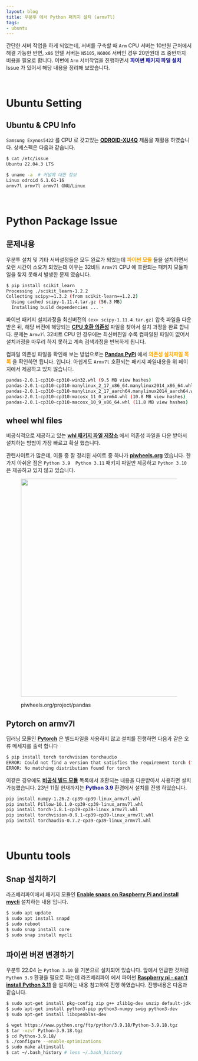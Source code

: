 ```yaml
---
layout: blog
title: 우분투 에서 Python 패키지 설치 (armv7l)
tags:
- ubuntu
---
```


간단한 서버 작업을 하게 되었는데, 서버를 구축할 때 `Arm` CPU 서버는 10만원 근처에서 해결 가능한 반면, `x86` 인텔 서버는 `N5105`, `N6006` 서버인 경우 20만원대 초 중반까지 비용을 필요로 합니다. 이번에 `Arm` 서버작업을 진행하면서 **<span style="color:darkblue">파이썬 패키지 파일 설치</span>** Issue 가 있어서 해당 내용을 정리해 보았습니다.

<br/>

# Ubuntu Setting
## Ubuntu & CPU Info
`Samsung Exynos5422` 를 CPU 로 갖고있는 **<span style="color:darkblue">[ODROID-XU4Q](https://www.hardkernel.com/ko/shop/odroid-xu4q-special-price/)</span>** 제품을 재활용 하였습니다. 상세스펙은 다음과 같습니다.

```bash
$ cat /etc/issue
Ubuntu 22.04.3 LTS

$ uname -a  # 커널에 대한 정보
Linux odroid 6.1.61-16 
armv7l armv7l armv7l GNU/Linux
```

<br/>

# Python Package Issue
## 문제내용
우분투 설치 및 기타 서버설정들은 모두 완료가 되었는데 **<span style="color:orange">파이썬 모듈</span>** 들을 설치하면서 오랜 시간이 소요가 되었는데 이유는 32비트 `Armv7l` CPU 에 호환되는 패키지 모듈파일을 찾지 못해서 발생한 문제 였습니다.

```bash
$ pip install scikit_learn
Processing ./scikit_learn-1.2.2
Collecting scipy>=1.3.2 (from scikit-learn==1.2.2)
  Using cached scipy-1.11.4.tar.gz (56.3 MB)
  Installing build dependencies ... -
```

파이썬 패키지 설치과정을 최신버전의 `(ex> scipy-1.11.4.tar.gz)` 압축 파일을 다운 받은 뒤, 해당 버전에 해당되는 **<span style="color:darkblue">[CPU 호환 의존성](https://bluexmas.tistory.com/1076)</span>** 파일을 찾아서 설치 과정을 완료 합니다. 문제는 `Armv7l` 32비트 CPU 인 경우에는 최신버젼일 수록 컴파일된 파일이 없어서 설치과정을 마무리 하지 못하고 계속 검색과정을 반복하게 됩니다.

컴파일 의존성 파일을 확인해 보는 방법으로는 **<span style="color:darkblue">[Pandas PyPi](https://pypi.org/project/pandas/2.0.1/#files)</span>** 에서  **<span style="color:orange">의존성 설치파일 목록</span>** 을 확인하면 됩니다. 입니다. 아쉽게도 `Armv7l` 호환되는 패키지 파일내용을 위 페이지에서 제공하고 있지 않습니다.

```bash
pandas-2.0.1-cp310-cp310-win32.whl (9.5 MB view hashes)
pandas-2.0.1-cp310-cp310-manylinux_2_17_x86_64.manylinux2014_x86_64.whl (12.3 MB view hashes)
pandas-2.0.1-cp310-cp310-manylinux_2_17_aarch64.manylinux2014_aarch64.whl (11.6 MB view hashes)
pandas-2.0.1-cp310-cp310-macosx_11_0_arm64.whl (10.8 MB view hashes)
pandas-2.0.1-cp310-cp310-macosx_10_9_x86_64.whl (11.8 MB view hashes)
```

## wheel whl files
비공식적으로 제공하고 있는 **<span style="color:darkblue">[whl 패키지 파일 저장소](https://wheel-index.linuxserver.io/ubuntu/)</span>** 에서 의존성 파일을 다운 받아서 설치하는 방법이 가장 빠르고 확실 했습니다. 

관련사이트가 많은데, 이들 중 잘 정리된 사이트 중 하나가 **<span style="color:darkblue">[piwheels.org](https://piwheels.org/)</span>** 였습니다. 한가지 아쉬운 점은 `Python 3.9  Python 3.11` 패키지 파일만 제공하고 `Python 3.10` 은 제공하고 있지 않고 있습니다.

<figure class="align-center">
  <p style="text-align: center">
  <img width="590px" src="{{site.baseurl}}/assets/linux/piwheels-pandas.png">
  <figcaption>piwheels.org/project/pandas</figcaption>
  </p>
</figure>

## Pytorch on armv7l
딥러닝 모듈인 **<span style="color:darkblue">[Pytorch](https://pytorch.org/)</span>** 은 빌드파일을 사용하지 않고 설치를 진행하면 다음과 같은 오류 메세지를 출력 합니다

```bash
$ pip install torch torchvision torchaudio
ERROR: Could not find a version that satisfies the requirement torch (from versions: none)
ERROR: No matching distribution found for torch
```

이같은 경우에도 **<span style="color:darkblue">[비공식 빌드 모듈](https://torch.kmtea.eu/whl/stable.html)</span>** 목록에서 호환되는 내용을 다운받아서 사용하면 설치 가능했습니다. 23년 11월 현재까지는 **<span style="color:darkblue">Python 3.9</span>** 환경에서 설치를 진행 하였습니다.

```bash
pip install numpy-1.26.2-cp39-cp39-linux_armv7l.whl
pip install Pillow-10.1.0-cp39-cp39-linux_armv7l.whl
pip install torch-1.8.1-cp39-cp39-linux_armv7l.whl
pip install torchvision-0.9.1-cp39-cp39-linux_armv7l.whl
pip install torchaudio-0.7.2-cp39-cp39-linux_armv7l.whl
```

<br/>

# Ubuntu tools
## Snap 설치하기
라즈베리파이에서 패키지 모듈인 **<span style="color:darkblue">[Enable snaps on Raspberry Pi and install mycli](https://snapcraft.io/install/mycli/raspbian)</span>** 설치하는 내용 입니다.

```bash
$ sudo apt update
$ sudo apt install snapd
$ sudo reboot
$ sudo snap install core
$ sudo snap install mycli
```

## 파이썬 버젼 변경하기
우분투 22.04 는 `Python 3.10` 을 기본으로 설치되어 있습니다. 앞에서 언급한 것처럼 `Python 3.9` 환경을 필요로 하는데 라즈베리파이 에서 파이썬 **<span style="color:darkblue">[Raspberry pi - can't install Python 3.11](https://stackoverflow.com/questions/76942052/raspberry-pi-cant-install-python-3-11)</span>** 을 설치하는 내용 참고하여 진행 하였습니다. 진행내용은 다음과 같습니다.

```bash
$ sudo apt-get install pkg-config zip g++ zlib1g-dev unzip default-jdk autoconf automake libtool
$ sudo apt-get install python3-pip python3-numpy swig python3-dev
$ sudo apt-get install libopenblas-dev

$ wget https://www.python.org/ftp/python/3.9.18/Python-3.9.18.tgz
$ tar -xzvf Python-3.9.18.tgz 
$ cd Python-3.9.18/
$ ./configure --enable-optimizations
$ sudo make altinstall
$ cat ~/.bash_history # less ~/.bash_history
```
